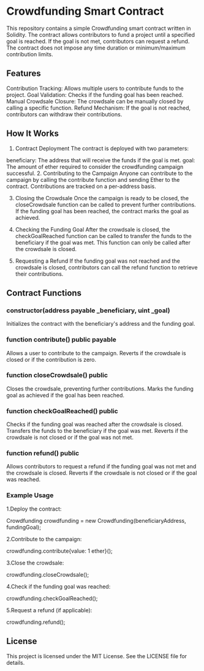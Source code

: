# Crowdfunding Smart Contract
This repository contains a simple Crowdfunding smart contract written in Solidity. The contract allows contributors to fund a project until a specified goal is reached. If the goal is not met, contributors can request a refund. The contract does not impose any time duration or minimum/maximum contribution limits.

## Features
Contribution Tracking: Allows multiple users to contribute funds to the project.
Goal Validation: Checks if the funding goal has been reached.
Manual Crowdsale Closure: The crowdsale can be manually closed by calling a specific function.
Refund Mechanism: If the goal is not reached, contributors can withdraw their contributions.
## How It Works
1. Contract Deployment
The contract is deployed with two parameters:

beneficiary: The address that will receive the funds if the goal is met.
goal: The amount of ether required to consider the crowdfunding campaign successful.
2. Contributing to the Campaign
Anyone can contribute to the campaign by calling the contribute function and sending Ether to the contract. Contributions are tracked on a per-address basis.

3. Closing the Crowdsale
Once the campaign is ready to be closed, the closeCrowdsale function can be called to prevent further contributions. If the funding goal has been reached, the contract marks the goal as achieved.

4. Checking the Funding Goal
After the crowdsale is closed, the checkGoalReached function can be called to transfer the funds to the beneficiary if the goal was met. This function can only be called after the crowdsale is closed.

5. Requesting a Refund
If the funding goal was not reached and the crowdsale is closed, contributors can call the refund function to retrieve their contributions.

## Contract Functions
### constructor(address payable _beneficiary, uint _goal)
Initializes the contract with the beneficiary's address and the funding goal.
### function contribute() public payable
Allows a user to contribute to the campaign.
Reverts if the crowdsale is closed or if the contribution is zero.
### function closeCrowdsale() public
Closes the crowdsale, preventing further contributions.
Marks the funding goal as achieved if the goal has been reached.
### function checkGoalReached() public
Checks if the funding goal was reached after the crowdsale is closed.
Transfers the funds to the beneficiary if the goal was met.
Reverts if the crowdsale is not closed or if the goal was not met.
### function refund() public
Allows contributors to request a refund if the funding goal was not met and the crowdsale is closed.
Reverts if the crowdsale is not closed or if the goal was reached.
### Example Usage
1.Deploy the contract:

Crowdfunding crowdfunding = new Crowdfunding(beneficiaryAddress, fundingGoal);

2.Contribute to the campaign:

crowdfunding.contribute{value: 1 ether}();

3.Close the crowdsale:

crowdfunding.closeCrowdsale();

4.Check if the funding goal was reached:

crowdfunding.checkGoalReached();

5.Request a refund (if applicable):

crowdfunding.refund();

## License
This project is licensed under the MIT License. See the LICENSE file for details.


